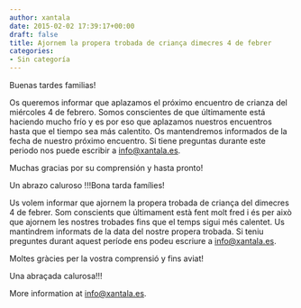 ```yaml
---
author: xantala
date: 2015-02-02 17:39:17+00:00
draft: false
title: Ajornem la propera trobada de criança dimecres 4 de febrer
categories:
- Sin categoría
---
```


Buenas tardes familias!

Os queremos informar que aplazamos el próximo encuentro de crianza del miércoles 4 de febrero. Somos conscientes de que últimamente está haciendo mucho frío y es por eso que aplazamos nuestros encuentros hasta que el tiempo sea más calentito. Os mantendremos informados de la fecha de nuestro próximo encuentro. Si tiene preguntas durante este periodo nos puede escribir a info@xantala.es.

Muchas gracias por su comprensión y hasta pronto!

Un abrazo caluroso !!!Bona tarda famílies!

Us volem informar que ajornem la propera trobada de criança del dimecres 4 de febrer. Som conscients que últimament està fent molt fred i és per això que ajornem les nostres trobades fins que el temps sigui més calentet. Us mantindrem informats de la data del nostre propera trobada. Si teniu preguntes durant aquest període ens podeu escriure a info@xantala.es.

Moltes gràcies per la vostra comprensió y fins aviat!




Una abraçada calurosa!!!



More information at info@xantala.es.
